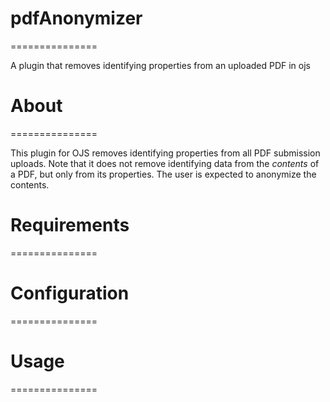 # pdfAnonymizer
===============

A plugin that removes identifying properties from an uploaded PDF in ojs

# About
===============

This plugin for OJS removes identifying properties from all PDF submission
uploads. Note that it does not remove identifying data from the *contents*
of a PDF, but only from its properties. The user is expected to anonymize
the contents.

# Requirements
===============

# Configuration
===============

# Usage
===============

